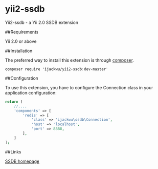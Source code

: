 yii2-ssdb
===========

Yii2-ssdb - a Yii 2.0 SSDB extension

##Requirements

Yii 2.0 or above

##Installation

The preferred way to install this extension is through [composer](http://getcomposer.org/download/).

    composer require 'ijackwu/yii2-ssdb:dev-master'

##Configuration

To use this extension, you have to configure the Connection class in your application configuration:

```php
return [
    //....
    'components' => [
        'redis' => [
            'class' => 'ijackwu\ssdb\Connection',
            'host' => 'localhost',
            'port' => 8888,
        ],
    ]
];
```

##Links

[SSDB homepage](http://ssdb.io/)
